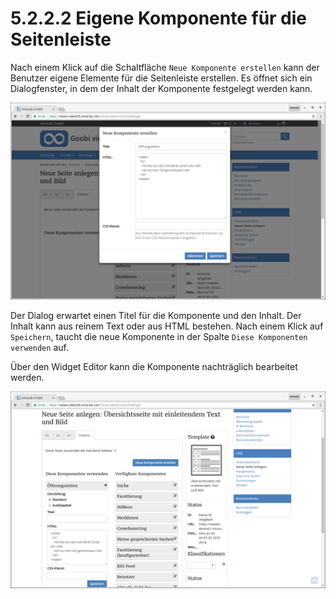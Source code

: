 # 5.2.2.2 Eigene Komponente für die Seitenleiste

Nach einem Klick auf die Schaltfläche `Neue Komponente erstellen` kann der Benutzer eigene Elemente für die Seitenleiste erstellen. Es öffnet sich ein Dialogfenster, in dem der Inhalt der Komponente festgelegt werden kann.

![](../../../.gitbook/assets/cms_neue_komponente.png)

Der Dialog erwartet einen Titel für die Komponente und den Inhalt. Der Inhalt kann aus reinem Text oder aus HTML bestehen. Nach einem Klick auf `Speichern`, taucht die neue Komponente in der Spalte `Diese Komponenten verwenden` auf.

Über den Widget Editor kann die Komponente nachträglich bearbeitet werden.

![](../../../.gitbook/assets/cms_neue_komponente_bearbeiten.png)

